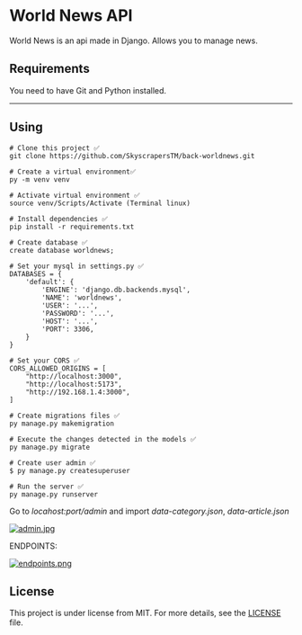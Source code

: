 # World News API
World News is an api made in Django. Allows you to manage news.
## Requirements
You need to have Git and Python installed.
***

## Using
    # Clone this project ✅
    git clone https://github.com/SkyscrapersTM/back-worldnews.git

    # Create a virtual environment✅
    py -m venv venv

    # Activate virtual environment ✅
    source venv/Scripts/Activate (Terminal linux)

    # Install dependencies ✅
    pip install -r requirements.txt

    # Create database ✅
    create database worldnews;

    # Set your mysql in settings.py ✅
    DATABASES = {
        'default': {
            'ENGINE': 'django.db.backends.mysql',
            'NAME': 'worldnews',
            'USER': '...',
            'PASSWORD': '...',
            'HOST': '...',
            'PORT': 3306,
        }
    }

    # Set your CORS ✅
    CORS_ALLOWED_ORIGINS = [
        "http://localhost:3000",
        "http://localhost:5173",
        "http://192.168.1.4:3000",
    ]

    # Create migrations files ✅
    py manage.py makemigration

    # Execute the changes detected in the models ✅
    py manage.py migrate

    # Create user admin ✅
    $ py manage.py createsuperuser
    
    # Run the server ✅
    py manage.py runserver

Go  to _locahost:port/admin_ and import _data-category.json_, _data-article.json_

[![admin.jpg](https://i.postimg.cc/zXyTWdLy/admin.jpg)](https://postimg.cc/GH1BnxxR)

ENDPOINTS:

[![endpoints.png](https://i.postimg.cc/mkD5f0bY/endpoints.png)](https://postimg.cc/ZBGc6svn)

## License 

This project is under license from MIT. For more details, see the [LICENSE](LICENSE.md) file.

